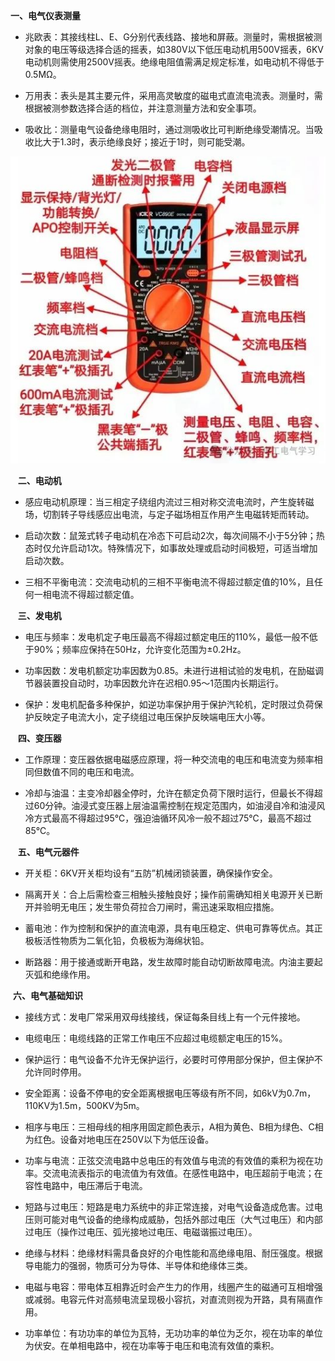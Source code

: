 **一、电气仪表测量**  

- 兆欧表：其接线柱L、E、G分别代表线路、接地和屏蔽。测量时，需根据被测对象的电压等级选择合适的摇表，如380V以下低压电动机用500V摇表，6KV电动机则需使用2500V摇表。绝缘电阻值需满足规定标准，如电动机不得低于0.5MΩ。
    
- 万用表：表头是其主要元件，采用高灵敏度的磁电式直流电流表。测量时，需根据被测参数选择合适的档位，并注意测量方法和安全事项。
    
- 吸收比：测量电气设备绝缘电阻时，通过测吸收比可判断绝缘受潮情况。当吸收比大于1.3时，表示绝缘良好；接近于1时，则可能受潮。

![](../readme.assets/Pasted%20image%2020241222103008.png)

   **二、电动机**  

- 感应电动机原理：当三相定子绕组内流过三相对称交流电流时，产生旋转磁场，切割转子导线感应出电流，与定子磁场相互作用产生电磁转矩而转动。
    
- 启动次数：鼠笼式转子电动机在冷态下可启动2次，每次间隔不小于5分钟；热态时仅允许启动1次。特殊情况下，如事故处理或启动时间极短，可适当增加启动次数。
    
- 三相不平衡电流：交流电动机的三相不平衡电流不得超过额定值的10%，且任何一相电流不得超过额定值。

   **三、发电机**  

- 电压与频率：发电机定子电压最高不得超过额定电压的110%，最低一般不低于90%；频率应保持在50Hz，允许变化范围为±0.2Hz。
    
- 功率因数：发电机额定功率因数为0.85。未进行进相试验的发电机，在励磁调节器装置投自动时，功率因数允许在迟相0.95～1范围内长期运行。
    
- 保护：发电机配备多种保护，如逆功率保护用于保护汽轮机，定时限过负荷保护反映定子电流大小，定子绕组过电压保护反映端电压大小等。  
    

  
   **四、变压器**  

- 工作原理：变压器依据电磁感应原理，将一种交流电的电压和电流变为频率相同但数值不同的电压和电流。
    
- 冷却与油温：主变冷却器全停时，允许在额定负荷下限时运行，但最长不得超过60分钟。油浸式变压器上层油温需控制在规定范围内，如油浸自冷和油浸风冷方式最高不得超过95℃，强迫油循环风冷一般不超过75℃，最高不超过85℃。  
    

  
   **五、电气元器件**  

- 开关柜：6KV开关柜均设有“五防”机械闭锁装置，确保操作安全。
    
- 隔离开关：合上后需检查三相触头接触良好；操作前需确知相关电源开关已断开并验明无电压；发生带负荷拉合刀闸时，需迅速采取相应措施。
    
- 蓄电池：作为控制和保护的直流电源，具有电压稳定、供电可靠等优点。其正极板活性物质为二氧化铅，负极板为海绵状铅。
    
- 断路器：用于接通或断开电路，发生故障时能自动切断故障电流。内油主要起灭弧和绝缘作用。


 **六、电气基础知识**  

- 接线方式：发电厂常采用双母线接线，保证每条目线上有一个元件接地。
    
- 电缆电压：电缆线路的正常工作电压不应超过电缆额定电压的15%。
    
- 保护运行：电气设备不允许无保护运行，必要时可停用部分保护，但主保护不允许同时停用。
    
- 安全距离：设备不停电的安全距离根据电压等级有所不同，如6kV为0.7m，110KV为1.5m，500KV为5m。
    
- 相序与电压：三相母线的相序用固定颜色表示，A相为黄色、B相为绿色、C相为红色。设备对地电压在250V以下为低压设备。
    
- 功率与电流：正弦交流电路中总电压的有效值与电流的有效值的乘积为视在功率。交流电流表指示的电流值为有效值。在感性电路中，电压超前于电流；在容性电路中，电压滞后于电流。
    
- 短路与过电压：短路是电力系统中的非正常连接，对电气设备造成危害。过电压则可能对电气设备的绝缘构成威胁，包括外部过电压（大气过电压）和内部过电压（操作过电压、弧光接地过电压、电磁谐振过电压）。
    
- 绝缘与材料：绝缘材料需具备良好的介电性能和高绝缘电阻、耐压强度。根据导电能力的强弱，物质可分为导体、半导体和绝缘体三类。
    
- 电磁与电容：带电体互相靠近时会产生力的作用，线圈产生的磁通可互相增强或减弱。电容元件对高频电流呈现极小容抗，对直流则视为开路，具有隔直作用。
    
- 功率单位：有功功率的单位为瓦特，无功功率的单位为乏尔，视在功率的单位为伏安。在单相电路中，视在功率等于电压和电流有效值的乘积。